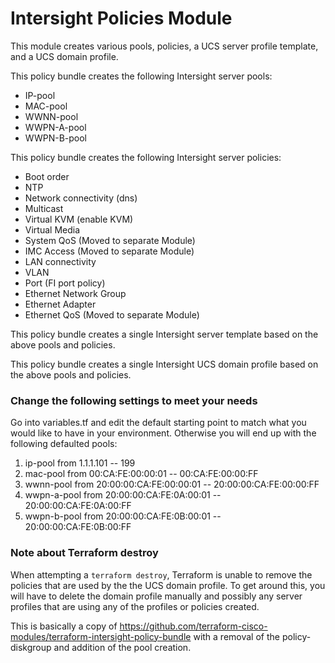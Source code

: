 # Intersight Policies Module

This module creates various pools, policies, a UCS server profile template, and a UCS domain profile. 

This policy bundle creates the following Intersight server pools:
- IP-pool
- MAC-pool
- WWNN-pool
- WWPN-A-pool
- WWPN-B-pool

This policy bundle creates the following Intersight server policies:
- Boot order
- NTP
- Network connectivity (dns)
- Multicast
- Virtual KVM (enable KVM)
- Virtual Media
- System QoS (Moved to separate Module)
- IMC Access (Moved to separate Module)
- LAN connectivity
- VLAN
- Port (FI port policy)
- Ethernet Network Group
- Ethernet Adapter
- Ethernet QoS  (Moved to separate Module)

This policy bundle creates a single Intersight server template based on the above pools and policies.

This policy bundle creates a single Intersight UCS domain profile based on the above pools and policies.


### Change the following settings to meet your needs

Go into variables.tf and edit the default starting point to match what you would like to have in your environment. Otherwise you will end up with the following defaulted pools:

1. ip-pool from 1.1.1.101 -- 199
2. mac-pool from 00:CA:FE:00:00:01 -- 00:CA:FE:00:00:FF
3. wwnn-pool from 20:00:00:CA:FE:00:00:01 -- 20:00:00:CA:FE:00:00:FF
4. wwpn-a-pool from 20:00:00:CA:FE:0A:00:01 -- 20:00:00:CA:FE:0A:00:FF
5. wwpn-b-pool from 20:00:00:CA:FE:0B:00:01 -- 20:00:00:CA:FE:0B:00:FF


### Note about Terraform destroy

When attempting a `terraform destroy`, Terraform is unable to remove the policies that are used by the the UCS domain profile. To get around this, you will have to delete the domain profile manually and possibly any server profiles that are using any of the profiles or policies created.

This is basically a copy of https://github.com/terraform-cisco-modules/terraform-intersight-policy-bundle with a removal of the policy-diskgroup and addition of the pool creation.